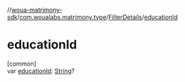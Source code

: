 //[woua-matrimony-sdk](../../../index.md)/[com.woualabs.matrimony.type](../index.md)/[FilterDetails](index.md)/[educationId](education-id.md)

# educationId

[common]\
var [educationId](education-id.md): [String](https://kotlinlang.org/api/latest/jvm/stdlib/kotlin/-string/index.html)?
